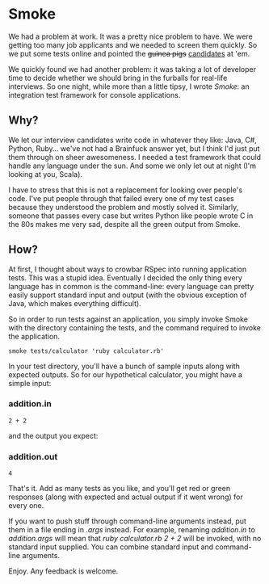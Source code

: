 Smoke
=====

We had a problem at work. It was a pretty nice problem to have. We were getting
too many job applicants and we needed to screen them quickly. So we put some
tests online and pointed the <del>guinea pigs</del> <ins>candidates</ins> at
'em.

We quickly found we had another problem: it was taking a lot of developer time
to decide whether we should bring in the furballs for real-life interviews. So
one night, while more than a little tipsy, I wrote *Smoke*: an integration test
framework for console applications.

Why?
----
We let our interview candidates write code in whatever they like: Java, C#,
Python, Ruby&hellip; we've not had a Brainfuck answer yet, but I think I'd just
put them through on sheer awesomeness. I needed a test framework that could
handle any language under the sun. And some we only let out at night (I'm
looking at you, Scala).

I have to stress that this is not a replacement for looking over people's code.
I've put people through that failed every one of my test cases because they
understood the problem and mostly solved it. Similarly, someone that passes
every case but writes Python like people wrote C in the 80s makes me very sad,
despite all the green output from Smoke.

How?
----
At first, I thought about ways to crowbar RSpec into running application tests.
This was a stupid idea. Eventually I decided the only thing every language has
in common is the command-line: every language can pretty easily support
standard input and output (with the obvious exception of Java, which makes
everything difficult).

So in order to run tests against an application, you simply invoke Smoke with
the directory containing the tests, and the command required to invoke the
application.

    smoke tests/calculator 'ruby calculator.rb'

In your test directory, you'll have a bunch of sample inputs along with
expected outputs. So for our hypothetical calculator, you might have a
simple input:

### addition.in
    2 + 2

and the output you expect:

### addition.out
    4

That's it. Add as many tests as you like, and you'll get red or green responses
(along with expected and actual output if it went wrong) for every one.

If you want to push stuff through command-line arguments instead, put them in
a file ending in *.args* instead. For example, renaming *addition.in* to
*addition.args* will mean that *ruby calculator.rb 2 + 2* will be invoked, with
no standard input supplied. You can combine standard input and command-line
arguments.

Enjoy. Any feedback is welcome.
